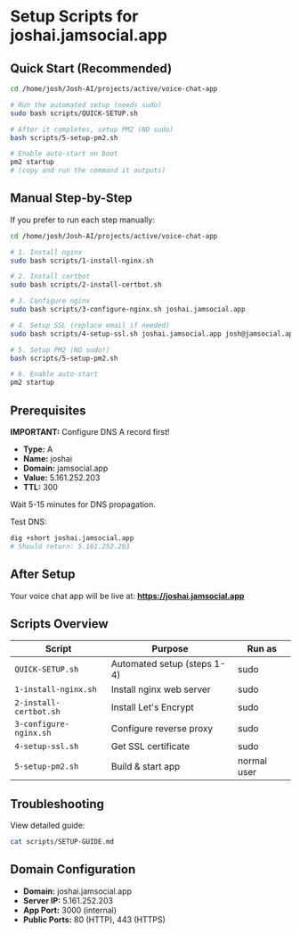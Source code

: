 # Setup Scripts for joshai.jamsocial.app

## Quick Start (Recommended)

```bash
cd /home/josh/Josh-AI/projects/active/voice-chat-app

# Run the automated setup (needs sudo)
sudo bash scripts/QUICK-SETUP.sh

# After it completes, setup PM2 (NO sudo)
bash scripts/5-setup-pm2.sh

# Enable auto-start on boot
pm2 startup
# (copy and run the command it outputs)
```

## Manual Step-by-Step

If you prefer to run each step manually:

```bash
cd /home/josh/Josh-AI/projects/active/voice-chat-app

# 1. Install nginx
sudo bash scripts/1-install-nginx.sh

# 2. Install certbot
sudo bash scripts/2-install-certbot.sh

# 3. Configure nginx
sudo bash scripts/3-configure-nginx.sh joshai.jamsocial.app

# 4. Setup SSL (replace email if needed)
sudo bash scripts/4-setup-ssl.sh joshai.jamsocial.app josh@jamsocial.app

# 5. Setup PM2 (NO sudo!)
bash scripts/5-setup-pm2.sh

# 6. Enable auto-start
pm2 startup
```

## Prerequisites

**IMPORTANT:** Configure DNS A record first!

- **Type:** A
- **Name:** joshai
- **Domain:** jamsocial.app
- **Value:** 5.161.252.203
- **TTL:** 300

Wait 5-15 minutes for DNS propagation.

Test DNS:
```bash
dig +short joshai.jamsocial.app
# Should return: 5.161.252.203
```

## After Setup

Your voice chat app will be live at:
**https://joshai.jamsocial.app**

## Scripts Overview

| Script | Purpose | Run as |
|--------|---------|--------|
| `QUICK-SETUP.sh` | Automated setup (steps 1-4) | sudo |
| `1-install-nginx.sh` | Install nginx web server | sudo |
| `2-install-certbot.sh` | Install Let's Encrypt | sudo |
| `3-configure-nginx.sh` | Configure reverse proxy | sudo |
| `4-setup-ssl.sh` | Get SSL certificate | sudo |
| `5-setup-pm2.sh` | Build & start app | normal user |

## Troubleshooting

View detailed guide:
```bash
cat scripts/SETUP-GUIDE.md
```

## Domain Configuration

- **Domain:** joshai.jamsocial.app
- **Server IP:** 5.161.252.203
- **App Port:** 3000 (internal)
- **Public Ports:** 80 (HTTP), 443 (HTTPS)
